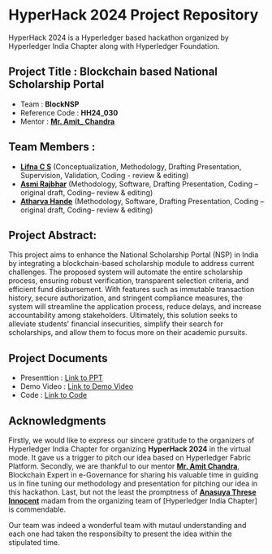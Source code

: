 # HyperHack 2024 Project Repository
HyperHack 2024 is a Hyperledger based hackathon organized by Hyperledger India Chapter along with Hyperledger Foundation.
## Project Title : **Blockchain based National Scholarship Portal**
- Team : **BlockNSP**
- Reference Code : **HH24_030**
- Mentor : [**Mr. Amit_ Chandra**](https://www.linkedin.com/in/amitchandra13/)
## Team Members :
  - [**Lifna C S**](https://www.linkedin.com/in/lifna-c-s-94015678/) (Conceptualization, Methodology, Drafting Presentation, Supervision, Validation, Coding - review & editing)
  - [**Asmi Rajbhar**](https://www.linkedin.com/in/asmi-rajbhar-818613239/) (Methodology, Software, Drafting Presentation, Coding – original draft, Coding– review & editing)
  - [**Atharva Hande**](https://www.linkedin.com/in/atharva-hande/) (Methodology, Software, Drafting Presentation, Coding – original draft, Coding– review & editing)

## Project Abstract:
This project aims to enhance the National Scholarship Portal (NSP) in India by integrating a blockchain-based scholarship module to address current challenges. The proposed system will automate the entire scholarship process, ensuring robust verification, transparent selection criteria, and efficient fund disbursement. With features such as immutable transaction history, secure authorization, and stringent compliance measures, the system will streamline the application process, reduce delays, and increase accountability among stakeholders. Ultimately, this solution seeks to alleviate students' financial insecurities, simplify their search for scholarships, and allow them to focus more on their academic pursuits.

## Project Documents
- Presenttion :  [Link to PPT]()
- Demo Video : [Link to Demo Video]()
- Code : [Link to Code]()

## Acknowledgments
Firstly, we would like to express our sincere gratitude to the organizers of Hyperledger India Chapter for organizing **HyperHack 2024** in the virtual mode. It gave us a trigger to pitch our idea based on Hyperledger Fabric Platform. Secondly, we are thankful to our mentor [**Mr. Amit Chandra**](https://www.linkedin.com/in/amitchandra13/), Blockchain Expert in e-Governance for sharing his valuable time in guiding us in fine tuning our methodology and presentation for pitching our idea in this hackathon. Last, but not the least the promptness of [**Anasuya Threse Innocent**](https://www.linkedin.com/in/anasuyathrese/) madam from the organizing team of [Hyperledger India Chapter] is commendable. 

Our team was indeed a wonderful team with mutaul understanding and each one had taken the responsibilty to present the idea within the stipulated time. 
